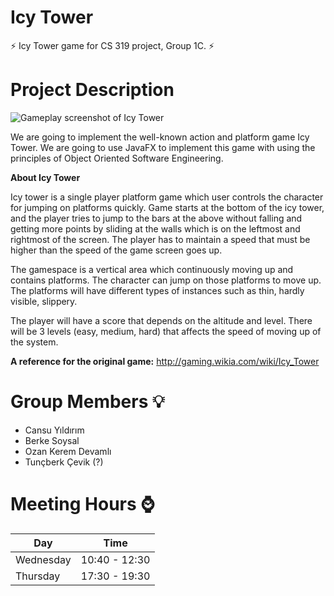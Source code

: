 # Icy Tower

:zap: Icy Tower game for CS 319 project, Group 1C. :zap:

Project Description
=============================

![Gameplay screenshot of Icy Tower](http://i1-games.softpedia-static.com/screenshots/Icy-Tower_1.jpg)

We are going to implement the well-known action and platform game Icy Tower. We are going to use JavaFX to implement this game with using the principles of Object Oriented Software Engineering.


**About Icy Tower**

Icy tower is a single player platform game which user controls the character for jumping on platforms quickly. Game starts at the bottom of the icy tower, and the player tries to jump to the bars at the above without falling and getting more points by sliding at the walls which is on the leftmost and rightmost of the screen. The player has to maintain a speed that must be higher than the speed of the game screen goes up.

The gamespace is a vertical area which continuously moving up and contains platforms. The character can jump on those platforms to move up. The platforms will have different types of instances such as thin, hardly visible, slippery.

The player will have a score that depends on the altitude and level. There will be 3 levels (easy, medium, hard) that affects the speed of moving up of the system.

**A reference for the original game:** http://gaming.wikia.com/wiki/Icy_Tower

**Group Members** :bulb:
=====================
* Cansu Yıldırım
* Berke Soysal 
* Ozan Kerem Devamlı
* Tunçberk Çevik (?)

Meeting Hours :watch:
=============
| Day       | Time          |   
| ------------- |:-------------:| 
| Wednesday     | 10:40 - 12:30 | 
| Thursday     | 17:30 - 19:30      | 
